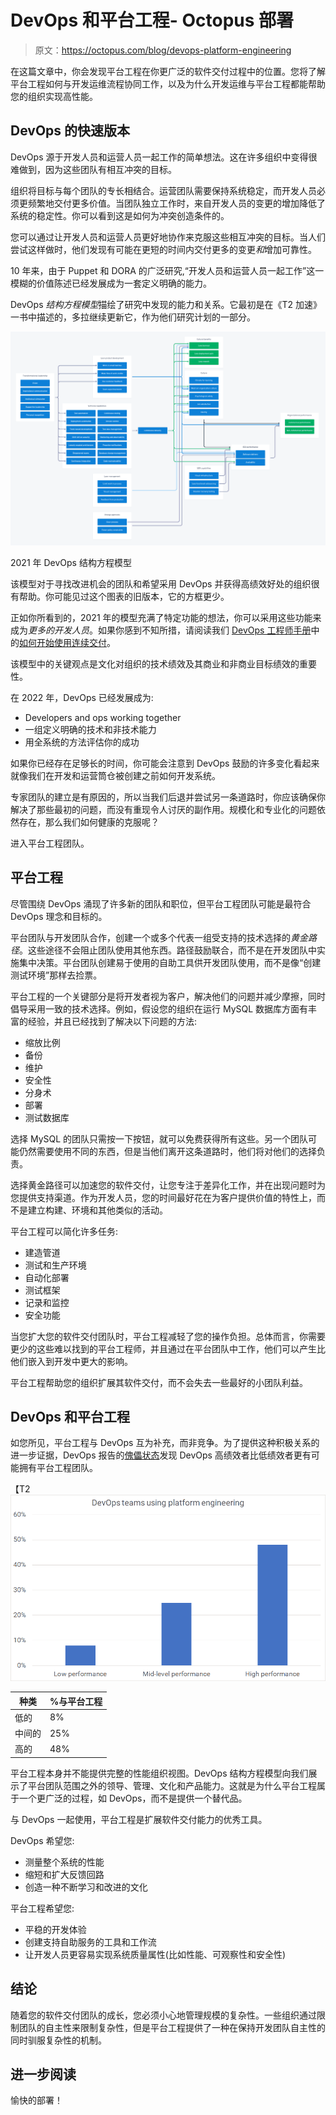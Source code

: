 # DevOps 和平台工程- Octopus 部署

> 原文：<https://octopus.com/blog/devops-platform-engineering>

在这篇文章中，你会发现平台工程在你更广泛的软件交付过程中的位置。您将了解平台工程如何与开发运维流程协同工作，以及为什么开发运维与平台工程都能帮助您的组织实现高性能。

## DevOps 的快速版本

DevOps 源于开发人员和运营人员一起工作的简单想法。这在许多组织中变得很难做到，因为这些团队有相互冲突的目标。

组织将目标与每个团队的专长相结合。运营团队需要保持系统稳定，而开发人员必须更频繁地交付更多价值。当团队独立工作时，来自开发人员的变更的增加降低了系统的稳定性。你可以看到这是如何为冲突创造条件的。

您可以通过让开发人员和运营人员更好地协作来克服这些相互冲突的目标。当人们尝试这样做时，他们发现有可能在更短的时间内交付更多的变更*和*增加可靠性。

10 年来，由于 Puppet 和 DORA 的广泛研究,“开发人员和运营人员一起工作”这一模糊的价值陈述已经发展成为一套定义明确的能力。

DevOps *结构方程模型*描绘了研究中发现的能力和关系。它最初是在《T2 加速》一书中描述的，多拉继续更新它，作为他们研究计划的一部分。

[![The 2021 DevOps structural equation model](img/4b0a7a66b9df035749a8bdcb5a556d48.png)](#)

2021 年 DevOps 结构方程模型

该模型对于寻找改进机会的团队和希望采用 DevOps 并获得高绩效好处的组织很有帮助。你可能见过这个图表的旧版本，它的方框更少。

正如你所看到的，2021 年的模型充满了特定功能的想法，你可以采用这些功能来成为*更多的开发人员*。如果你感到不知所措，请阅读我们 [DevOps 工程师手册](https://octopus.com/devops)中的[如何开始使用连续交付](https://octopus.com/devops/continuous-delivery/how-to-start-using-continuous-delivery/)。

该模型中的关键观点是文化对组织的技术绩效及其商业和非商业目标绩效的重要性。

在 2022 年，DevOps 已经发展成为:

*   Developers and ops working together
*   一组定义明确的技术和非技术能力
*   用全系统的方法评估你的成功

如果你已经存在足够长的时间，你可能会注意到 DevOps 鼓励的许多变化看起来就像我们在开发和运营筒仓被创建之前如何开发系统。

专家团队的建立是有原因的，所以当我们后退并尝试另一条道路时，你应该确保你解决了那些最初的问题，而没有重现令人讨厌的副作用。规模化和专业化的问题依然存在，那么我们如何健康的克服呢？

进入平台工程团队。

## 平台工程

尽管围绕 DevOps 涌现了许多新的团队和职位，但平台工程团队可能是最符合 DevOps 理念和目标的。

平台团队与开发团队合作，创建一个或多个代表一组受支持的技术选择的*黄金路径*。这些途径不会阻止团队使用其他东西。路径鼓励联合，而不是在开发团队中实施集中决策。平台团队创建易于使用的自助工具供开发团队使用，而不是像“创建测试环境”那样去捡票。

平台工程的一个关键部分是将开发者视为客户，解决他们的问题并减少摩擦，同时倡导采用一致的技术选择。例如，假设您的组织在运行 MySQL 数据库方面有丰富的经验，并且已经找到了解决以下问题的方法:

*   缩放比例
*   备份
*   维护
*   安全性
*   分身术
*   部署
*   测试数据库

选择 MySQL 的团队只需按一下按钮，就可以免费获得所有这些。另一个团队可能仍然需要使用不同的东西，但是当他们离开这条道路时，他们将对他们的选择负责。

选择黄金路径可以加速您的软件交付，让您专注于差异化工作，并在出现问题时为您提供支持渠道。作为开发人员，您的时间最好花在为客户提供价值的特性上，而不是建立构建、环境和其他类似的活动。

平台工程可以简化许多任务:

*   建造管道
*   测试和生产环境
*   自动化部署
*   测试框架
*   记录和监控
*   安全功能

当您扩大您的软件交付团队时，平台工程减轻了您的操作负担。总体而言，你需要更少的这些难以找到的平台工程师，并且通过在平台团队中工作，他们可以产生比他们嵌入到开发中更大的影响。

平台工程帮助您的组织扩展其软件交付，而不会失去一些最好的小团队利益。

## DevOps 和平台工程

如您所见，平台工程与 DevOps 互为补充，而非竞争。为了提供这种积极关系的进一步证据，DevOps 报告的[傀儡状态](https://puppet.com/resources/report/2021-state-of-devops-report)发现 DevOps 高绩效者比低绩效者更有可能拥有平台工程团队。

【T2 ![Chart showing DevOps teams using platform engineering by performance category, table of data follows](img/3b4995e0fe873fff107584b09311ca5c.png)

| 种类 | %与平台工程 |
| --- | --- |
| 低的 | 8% |
| 中间的 | 25% |
| 高的 | 48% |

平台工程本身并不能提供完整的性能组织视图。DevOps 结构方程模型向我们展示了平台团队范围之外的领导、管理、文化和产品能力。这就是为什么平台工程属于一个更广泛的过程，如 DevOps，而不是提供一个替代品。

与 DevOps 一起使用，平台工程是扩展软件交付能力的优秀工具。

DevOps 希望您:

*   测量整个系统的性能
*   缩短和扩大反馈回路
*   创造一种不断学习和改进的文化

平台工程希望您:

*   平稳的开发体验
*   创建支持自助服务的工具和工作流
*   让开发人员更容易实现系统质量属性(比如性能、可观察性和安全性)

## 结论

随着您的软件交付团队的成长，您必须小心地管理规模的复杂性。一些组织通过限制团队的自主性来限制复杂性，但是平台工程提供了一种在保持开发团队自主性的同时驯服复杂性的机制。

## 进一步阅读

愉快的部署！